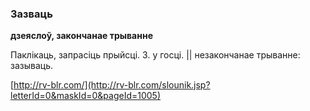 ### Зазваць
**дзеяслоў, закончанае трыванне**

Паклікаць, запрасіць прыйсці. З. у госці. || незакончанае трыванне: зазываць.

<a rel="author">[http://rv-blr.com/](http://rv-blr.com/slounik.jsp?letterId=0&maskId=0&pageId=1005)</a>
